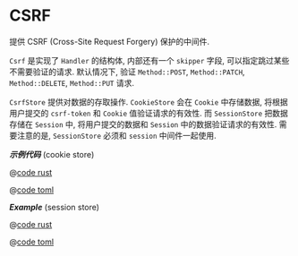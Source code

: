 # CSRF

提供 CSRF (Cross-Site Request Forgery) 保护的中间件. 

`Csrf` 是实现了 `Handler` 的结构体, 内部还有一个 `skipper` 字段, 可以指定跳过某些不需要验证的请求. 默认情况下, 验证 `Method::POST`, `Method::PATCH`, `Method::DELETE`, `Method::PUT` 请求.

 `CsrfStore` 提供对数据的存取操作. `CookieStore` 会在 `Cookie` 中存储数据, 将根据用户提交的 `csrf-token` 和 `Cookie` 值验证请求的有效性. 而 `SessionStore` 把数据存储在 `Session` 中, 将用户提交的数据和 `Session` 中的数据验证请求的有效性. 需要注意的是, `SessionStore` 必须和 `session` 中间件一起使用.

_**示例代码**_ (cookie store)

<CodeGroup>
  <CodeGroupItem title="main.rs" active>

@[code rust](../../../../codes/csrf-cookie-store/src/main.rs)

  </CodeGroupItem>
  <CodeGroupItem title="Cargo.toml">

@[code toml](../../../../codes/csrf-cookie-store/Cargo.toml)

  </CodeGroupItem>
</CodeGroup>


_**Example**_ (session store)

<CodeGroup>
  <CodeGroupItem title="main.rs" active>

@[code rust](../../../../codes/csrf-session-store/src/main.rs)

  </CodeGroupItem>
  <CodeGroupItem title="Cargo.toml">

@[code toml](../../../../codes/csrf-session-store/Cargo.toml)

  </CodeGroupItem>
</CodeGroup>